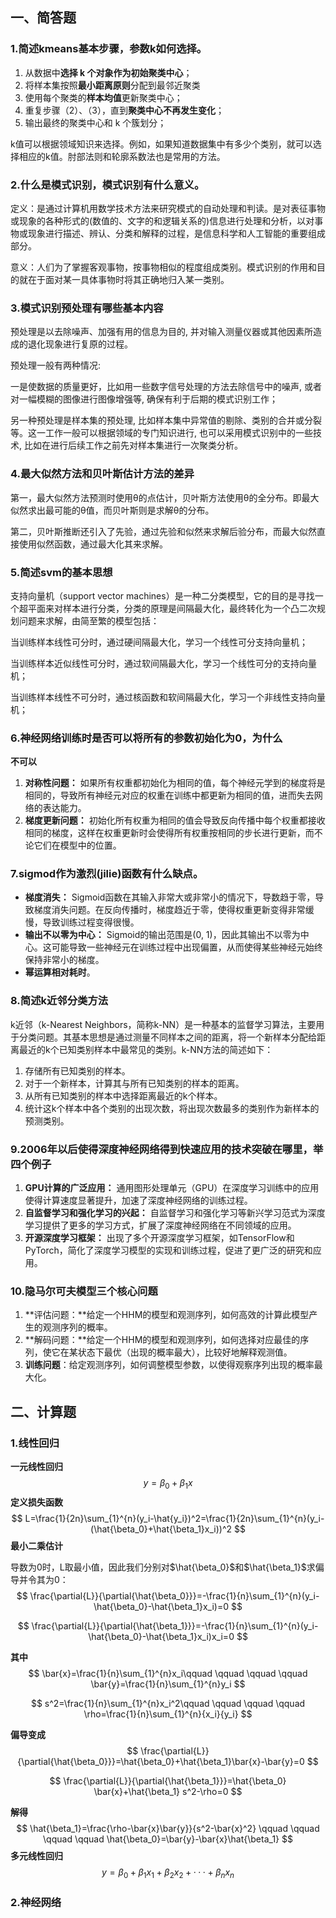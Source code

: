 ## 一、简答题

### 1.简述kmeans基本步骤，参数k如何选择。 ###

1. 从数据中**选择 k 个对象作为初始聚类中心**；
2. 将样本集按照**最小距离原则**分配到最邻近聚类
3. 使用每个聚类的**样本均值**更新聚类中心；
4. 重复步骤（2）、（3），直到**聚类中心不再发生变化**；
5. 输出最终的聚类中心和 k 个簇划分；



k值可以根据领域知识来选择。例如，如果知道数据集中有多少个类别，就可以选择相应的k值。肘部法则和轮廓系数法也是常用的方法。



### 2.什么是模式识别，模式识别有什么意义。  ###

定义：是通过计算机用数学技术方法来研究模式的自动处理和判读。是对表征事物或现象的各种形式的(数值的、文字的和逻辑关系的)信息进行处理和分析，以对事物或现象进行描述、辨认、分类和解释的过程，是信息科学和人工智能的重要组成部分。

意义：人们为了掌握客观事物，按事物相似的程度组成类别。模式识别的作用和目的就在于面对某一具体事物时将其正确地归入某一类别。



### 3.模式识别预处理有哪些基本内容  ###

预处理是以去除噪声、加强有用的信息为目的, 并对输入测量仪器或其他因素所造成的退化现象进行复原的过程。

预处理一般有两种情况:

一是使数据的质量更好，比如用一些数字信号处理的方法去除信号中的噪声, 或者对一幅模糊的图像进行图像增强等, 确保有利于后期的模式识别工作；

另一种预处理是样本集的预处理, 比如样本集中异常值的剔除、类别的合并或分裂等。这一工作一般可以根据领域的专门知识进行, 也可以采用模式识别中的一些技术, 比如在进行后续工作之前先对样本集进行一次聚类分析。



### 4.最大似然方法和贝叶斯估计方法的差异

第一，最大似然方法预测时使用θ的点估计，贝叶斯方法使用θ的全分布。即最大似然求出最可能的θ值，而贝叶斯则是求解θ的分布。

第二，贝叶斯推断还引入了先验，通过先验和似然来求解后验分布，而最大似然直接使用似然函数，通过最大化其来求解。



### 5.简述svm的基本思想

支持向量机（support vector machines）是一种二分类模型，它的目的是寻找一个超平面来对样本进行分类，分类的原理是间隔最大化，最终转化为一个凸二次规划问题来求解，由简至繁的模型包括：

当训练样本线性可分时，通过硬间隔最大化，学习一个线性可分支持向量机；

当训练样本近似线性可分时，通过软间隔最大化，学习一个线性可分的支持向量机；

当训练样本线性不可分时，通过核函数和软间隔最大化，学习一个非线性支持向量机；



### 6.神经网络训练时是否可以将所有的参数初始化为0，为什么

**不可以**

1. **对称性问题：** 如果所有权重都初始化为相同的值，每个神经元学到的梯度将是相同的，导致所有神经元对应的权重在训练中都更新为相同的值，进而失去网络的表达能力。
2. **梯度更新问题：** 初始化所有权重为相同的值会导致反向传播中每个权重都接收相同的梯度，这样在权重更新时会使得所有权重按相同的步长进行更新，而不论它们在模型中的位置。



###  7.sigmod作为激烈(jilie)函数有什么缺点。

- **梯度消失：** Sigmoid函数在其输入非常大或非常小的情况下，导数趋于零，导致梯度消失问题。在反向传播时，梯度趋近于零，使得权重更新变得非常缓慢，导致训练过程变得很慢。
- **输出不以零为中心：** Sigmoid的输出范围是(0, 1)，因此其输出不以零为中心。这可能导致一些神经元在训练过程中出现偏置，从而使得某些神经元始终保持非常小的梯度。
- **幂运算相对耗时**。



### 8.简述k近邻分类方法

k近邻（k-Nearest Neighbors，简称k-NN）是一种基本的监督学习算法，主要用于分类问题。其基本思想是通过测量不同样本之间的距离，将一个新样本分配给距离最近的k个已知类别样本中最常见的类别。k-NN方法的简述如下：

1. 存储所有已知类别的样本。
2. 对于一个新样本，计算其与所有已知类别的样本的距离。
3. 从所有已知类别的样本中选择距离最近的k个样本。
4. 统计这k个样本中各个类别的出现次数，将出现次数最多的类别作为新样本的预测类别。



### 9.2006年以后使得深度神经网络得到快速应用的技术突破在哪里，举四个例子

1. **GPU计算的广泛应用：** 通用图形处理单元（GPU）在深度学习训练中的应用使得计算速度显著提升，加速了深度神经网络的训练过程。
2. **自监督学习和强化学习的兴起：** 自监督学习和强化学习等新兴学习范式为深度学习提供了更多的学习方式，扩展了深度神经网络在不同领域的应用。
3. **开源深度学习框架：** 出现了多个开源深度学习框架，如TensorFlow和PyTorch，简化了深度学习模型的实现和训练过程，促进了更广泛的研究和应用。



### 10.隐马尔可夫模型三个核心问题

1. **评估问题：**给定一个HHM的模型和观测序列，如何高效的计算此模型产生的观测序列的概率。
2. **解码问题：**给定一个HHM的模型和观测序列，如何选择对应最佳的序列，使它在某状态下最优（出现的概率最大），比较好地解释观测值。
3. **训练问题**：给定观测序列，如何调整模型参数，以使得观察序列出现的概率最大化。





## 二、计算题

### 1.线性回归

**一元线性回归**
$$
y=\beta_{0}+\beta_{1}x
$$
**定义损失函数**
$$
L=\frac{1}{2n}\sum_{1}^{n}(y_i-\hat{y_i})^2=\frac{1}{2n}\sum_{1}^{n}(y_i-(\hat{\beta_0}+\hat{\beta_1}x_i))^2
$$
**最小二乘估计**

导数为0时，L取最小值，因此我们分别对$\hat{\beta_0}$和$\hat{\beta_1}$求偏导并令其为0：
$$
\frac{\partial{L}}{\partial{\hat{\beta_0}}}=-\frac{1}{n}\sum_{1}^{n}(y_i-\hat{\beta_0}-\hat{\beta_1}x_i)=0
$$

$$
\frac{\partial{L}}{\partial{\hat{\beta_1}}}=-\frac{1}{n}\sum_{1}^{n}(y_i-\hat{\beta_0}-\hat{\beta_1}x_i)x_i=0
$$

**其中**
$$
\bar{x}=\frac{1}{n}\sum_{1}^{n}x_i\qquad \qquad \qquad \qquad \bar{y}=\frac{1}{n}\sum_{1}^{n}y_i
$$

$$
s^2=\frac{1}{n}\sum_{1}^{n}x_i^2\qquad \qquad \qquad \qquad \rho=\frac{1}{n}\sum_{1}^{n}{x_i}{y_i}
$$

**偏导变成**
$$
\frac{\partial{L}}{\partial{\hat{\beta_0}}}=\hat{\beta_0}+\hat{\beta_1}\bar{x}-\bar{y}=0
$$

$$
\frac{\partial{L}}{\partial{\hat{\beta_1}}}=\hat{\beta_0} \bar{x}+\hat{\beta_1} s^2-\rho=0
$$

**解得**
$$
\hat{\beta_1}=\frac{\rho-\bar{x}\bar{y}}{s^2-\bar{x}^2} \qquad \qquad \qquad \qquad \hat{\beta_0}=\bar{y}-\bar{x}\hat{\beta_1}
$$
**多元线性回归**
$$
y=\beta_{0}+\beta_{1}x_1+\beta_{2}x_2+···+\beta_{n}x_n
$$


### **2.神经网络**















































